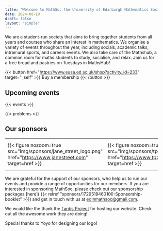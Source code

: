 ```yaml
---
title: "Welcome to MathSoc the University of Edinburgh Mathematics Society!"
date: 2024-08-10
draft: false
layout: "simple"
---
```

We are a student-run society that aims to bring together students from all years and courses who share an interest in mathematics. We organise a variety of events throughout the year, including socials, academic talks, intramural sports, and careers events. We also take care of the Mathshub, a common room for maths students to study, socialise, and relax.
Join us for a free bread and pastries on Tuesdays in MathsHub!

{{< button href="https://www.eusa.ed.ac.uk/shop?activity_id=233" target="_self" >}}
Buy a membership
{{< /button >}}

## Upcoming events

{{< events >}}

{{< problems >}}

## Our sponsors
<!-- this is a slightly janky way to make side by side images which can be clicked on to go to linkes by using a markdown table and figures -->
| | | | |
|---|---|---|---|
| {{< figure nozoom=true src="img/sponsors/jane_street_logo.png" href="https://www.janestreet.com" target=href >}} |{{< figure nozoom=true src="img/sponsors/tpp_logo.png" href="https://www.tpp-uk.com" target=href >}}|{{< figure nozoom=true src="img/sponsors/bar50.png" href="https://maps.app.goo.gl/bnaxN64UooagyDv86" target=href >}} | {{< figure nozoom=true src="img/sponsors/pilgrim-bar-logo-2020.jpg" href="https://www.pilgrimbar.co.uk/" target=href >}}|

We are grateful for the support of our sponsors, who help us to run our events and provide a range of opportunities for our members. If you are interested in sponsoring MathSoc, please check out our sponsorship packages [here]( {{< relref "sponsors/1729519460100-Sponsorship-booklet" >}}) and get in touch with us at [edinmathsoc@gmail.com](mailto:edinmathsoc@gmail.com?subject=Sponsorship%20Enquiry).

We would like the thank the [Tardis Project](https://tardisproject.uk) for hosting our website. Check out all the awesome work they are doing!

Special thanks to Yoyo for designing our logo!
